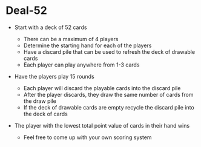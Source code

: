 # Deal-52

- Start with a deck of 52 cards
    - There can be a maximum of 4 players
    - Determine the starting hand for each of the players
    - Have a discard pile that can be used to refresh the deck of drawable cards
    - Each player can play anywhere from 1-3 cards

- Have the players play 15 rounds
    - Each player will discard the playable cards into the discard pile
    - After the player discards, they draw the same number of cards from the draw pile
    - If the deck of drawable cards are empty recycle the discard pile into the deck of cards
    
- The player with the lowest total point value of cards in their hand wins
    - Feel free to come up with your own scoring system
